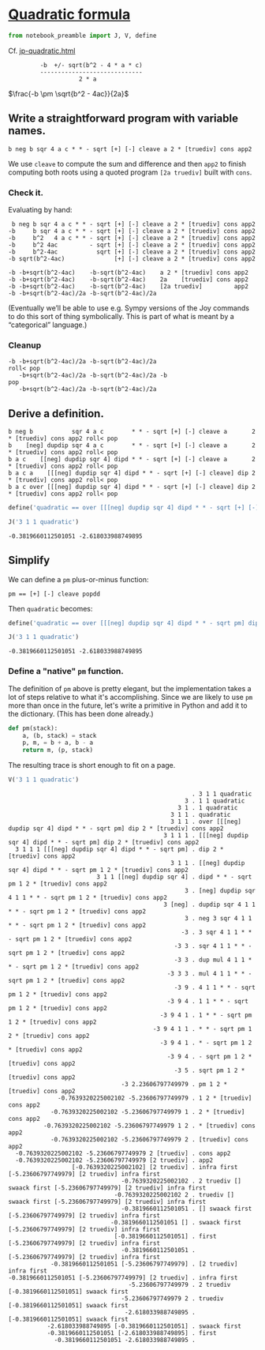 
# [Quadratic formula](https://en.wikipedia.org/wiki/Quadratic_formula)


```python
from notebook_preamble import J, V, define
```

Cf. [jp-quadratic.html](http://www.kevinalbrecht.com/code/joy-mirror/jp-quadratic.html)

             -b  +/- sqrt(b^2 - 4 * a * c)
             -----------------------------
                        2 * a

$\frac{-b  \pm \sqrt{b^2 - 4ac}}{2a}$

## Write a straightforward program with variable names.

    b neg b sqr 4 a c * * - sqrt [+] [-] cleave a 2 * [truediv] cons app2

We use `cleave` to compute the sum and difference and then `app2` to finish computing both roots using a quoted program `[2a truediv]` built with `cons`.

### Check it.
Evaluating by hand:

     b neg b sqr 4 a c * * - sqrt [+] [-] cleave a 2 * [truediv] cons app2
    -b     b sqr 4 a c * * - sqrt [+] [-] cleave a 2 * [truediv] cons app2
    -b     b^2   4 a c * * - sqrt [+] [-] cleave a 2 * [truediv] cons app2
    -b     b^2 4ac         - sqrt [+] [-] cleave a 2 * [truediv] cons app2
    -b     b^2-4ac           sqrt [+] [-] cleave a 2 * [truediv] cons app2
    -b sqrt(b^2-4ac)              [+] [-] cleave a 2 * [truediv] cons app2

    -b -b+sqrt(b^2-4ac)    -b-sqrt(b^2-4ac)    a 2 * [truediv] cons app2
    -b -b+sqrt(b^2-4ac)    -b-sqrt(b^2-4ac)    2a    [truediv] cons app2
    -b -b+sqrt(b^2-4ac)    -b-sqrt(b^2-4ac)    [2a truediv]         app2
    -b -b+sqrt(b^2-4ac)/2a -b-sqrt(b^2-4ac)/2a

(Eventually we’ll be able to use e.g. Sympy versions of the Joy commands to do this sort of thing symbolically. This is part of what is meant by a “categorical” language.)

### Cleanup
    -b -b+sqrt(b^2-4ac)/2a -b-sqrt(b^2-4ac)/2a                          roll< pop
       -b+sqrt(b^2-4ac)/2a -b-sqrt(b^2-4ac)/2a -b                             pop
       -b+sqrt(b^2-4ac)/2a -b-sqrt(b^2-4ac)/2a

## Derive a definition.

    b neg b           sqr 4 a c        * * - sqrt [+] [-] cleave a       2 * [truediv] cons app2 roll< pop
    b    [neg] dupdip sqr 4 a c        * * - sqrt [+] [-] cleave a       2 * [truediv] cons app2 roll< pop
    b a c    [[neg] dupdip sqr 4] dipd * * - sqrt [+] [-] cleave a       2 * [truediv] cons app2 roll< pop
    b a c a    [[[neg] dupdip sqr 4] dipd * * - sqrt [+] [-] cleave] dip 2 * [truediv] cons app2 roll< pop
    b a c over [[[neg] dupdip sqr 4] dipd * * - sqrt [+] [-] cleave] dip 2 * [truediv] cons app2 roll< pop


```python
define('quadratic == over [[[neg] dupdip sqr 4] dipd * * - sqrt [+] [-] cleave] dip 2 * [truediv] cons app2 roll< pop')
```


```python
J('3 1 1 quadratic')
```

    -0.3819660112501051 -2.618033988749895


## Simplify
We can define a `pm` plus-or-minus function:

    pm == [+] [-] cleave popdd

Then `quadratic` becomes:


```python
define('quadratic == over [[[neg] dupdip sqr 4] dipd * * - sqrt pm] dip 2 * [truediv] cons app2')
```


```python
J('3 1 1 quadratic')
```

    -0.3819660112501051 -2.618033988749895


### Define a "native" `pm` function.
The definition of `pm` above is pretty elegant, but the implementation takes a lot of steps relative to what it's accomplishing.  Since we are likely to use `pm` more than once in the future, let's write a primitive in Python and add it to the dictionary.  (This has been done already.)


```python
def pm(stack):
    a, (b, stack) = stack
    p, m, = b + a, b - a
    return m, (p, stack)
```

The resulting trace is short enough to fit on a page.


```python
V('3 1 1 quadratic')
```

                                                        . 3 1 1 quadratic
                                                      3 . 1 1 quadratic
                                                    3 1 . 1 quadratic
                                                  3 1 1 . quadratic
                                                  3 1 1 . over [[[neg] dupdip sqr 4] dipd * * - sqrt pm] dip 2 * [truediv] cons app2
                                                3 1 1 1 . [[[neg] dupdip sqr 4] dipd * * - sqrt pm] dip 2 * [truediv] cons app2
      3 1 1 1 [[[neg] dupdip sqr 4] dipd * * - sqrt pm] . dip 2 * [truediv] cons app2
                                                  3 1 1 . [[neg] dupdip sqr 4] dipd * * - sqrt pm 1 2 * [truediv] cons app2
                             3 1 1 [[neg] dupdip sqr 4] . dipd * * - sqrt pm 1 2 * [truediv] cons app2
                                                      3 . [neg] dupdip sqr 4 1 1 * * - sqrt pm 1 2 * [truediv] cons app2
                                                3 [neg] . dupdip sqr 4 1 1 * * - sqrt pm 1 2 * [truediv] cons app2
                                                      3 . neg 3 sqr 4 1 1 * * - sqrt pm 1 2 * [truediv] cons app2
                                                     -3 . 3 sqr 4 1 1 * * - sqrt pm 1 2 * [truediv] cons app2
                                                   -3 3 . sqr 4 1 1 * * - sqrt pm 1 2 * [truediv] cons app2
                                                   -3 3 . dup mul 4 1 1 * * - sqrt pm 1 2 * [truediv] cons app2
                                                 -3 3 3 . mul 4 1 1 * * - sqrt pm 1 2 * [truediv] cons app2
                                                   -3 9 . 4 1 1 * * - sqrt pm 1 2 * [truediv] cons app2
                                                 -3 9 4 . 1 1 * * - sqrt pm 1 2 * [truediv] cons app2
                                               -3 9 4 1 . 1 * * - sqrt pm 1 2 * [truediv] cons app2
                                             -3 9 4 1 1 . * * - sqrt pm 1 2 * [truediv] cons app2
                                               -3 9 4 1 . * - sqrt pm 1 2 * [truediv] cons app2
                                                 -3 9 4 . - sqrt pm 1 2 * [truediv] cons app2
                                                   -3 5 . sqrt pm 1 2 * [truediv] cons app2
                                    -3 2.23606797749979 . pm 1 2 * [truediv] cons app2
                  -0.7639320225002102 -5.23606797749979 . 1 2 * [truediv] cons app2
                -0.7639320225002102 -5.23606797749979 1 . 2 * [truediv] cons app2
              -0.7639320225002102 -5.23606797749979 1 2 . * [truediv] cons app2
                -0.7639320225002102 -5.23606797749979 2 . [truediv] cons app2
      -0.7639320225002102 -5.23606797749979 2 [truediv] . cons app2
      -0.7639320225002102 -5.23606797749979 [2 truediv] . app2
                      [-0.7639320225002102] [2 truediv] . infra first [-5.23606797749979] [2 truediv] infra first
                                    -0.7639320225002102 . 2 truediv [] swaack first [-5.23606797749979] [2 truediv] infra first
                                  -0.7639320225002102 2 . truediv [] swaack first [-5.23606797749979] [2 truediv] infra first
                                    -0.3819660112501051 . [] swaack first [-5.23606797749979] [2 truediv] infra first
                                 -0.3819660112501051 [] . swaack first [-5.23606797749979] [2 truediv] infra first
                                  [-0.3819660112501051] . first [-5.23606797749979] [2 truediv] infra first
                                    -0.3819660112501051 . [-5.23606797749979] [2 truediv] infra first
                -0.3819660112501051 [-5.23606797749979] . [2 truediv] infra first
    -0.3819660112501051 [-5.23606797749979] [2 truediv] . infra first
                                      -5.23606797749979 . 2 truediv [-0.3819660112501051] swaack first
                                    -5.23606797749979 2 . truediv [-0.3819660112501051] swaack first
                                     -2.618033988749895 . [-0.3819660112501051] swaack first
               -2.618033988749895 [-0.3819660112501051] . swaack first
               -0.3819660112501051 [-2.618033988749895] . first
                 -0.3819660112501051 -2.618033988749895 . 

